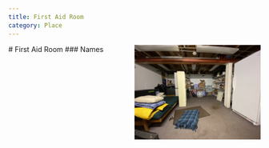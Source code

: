 ```yaml
---
title: First Aid Room
category: Place
---
```

<img src="img/2020-First-Aid-Room.jpeg" align="right" style="width: 50%;">
# First Aid Room
### Names
